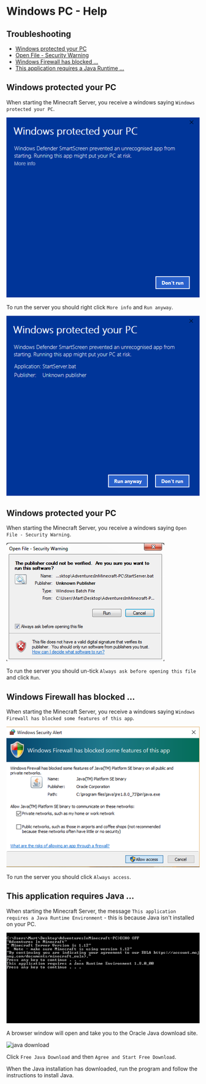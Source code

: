 # Windows PC - Help

## Troubleshooting
 * [Windows protected your PC](#windowsprotectedpc)
 * [Open File - Security Warning](#openfilesecurity)
 * [Windows Firewall has blocked ...](#windowsfirewall)
 * [This application requires a Java Runtime ...](#javaruntimeinstall)

## Windows protected your PC  <a id="windowsprotectedpc"></a>

When starting the Minecraft Server, you receive a windows saying `Windows protected your PC`.

![proteced your PC](images/windows_unrecognised_app.PNG)

To run the server you should right click `More info` and `Run anyway`.

![run anyway](images/windows_unrecognised_app_run_anyway.PNG)

## Windows protected your PC  <a id="openfilesecurity"></a>

When starting the Minecraft Server, you receive a windows saying `Open File - Security Warning`.

![open file security warning](images/windows_open_file_security_warning.PNG)

To run the server you should un-tick `Always ask before opening this file` and click `Run`.

## Windows Firewall has blocked ...  <a id="windowsfirewall"></a>

When starting the Minecraft Server, you receive a windows saying `Windows Firewall has blocked some features of this app`.

![windows firewall](images/windows_firewall_allow_access.png)

To run the server you should click `Always access`.

## This application requires Java ...  <a id="javaruntimeinstall"></a>

When starting the Minecraft Server, the message `This application requires a Java Runtime Environment` - this is because Java isn't installed on your PC.

![app requires java](images/windows_requires_java.PNG)

A browser window will open and take you to the Oracle Java download site.

![java download](images/windows_requires_java_browser)

Click `Free Java Download` and then `Agree and Start Free Download`.

When the Java installation has downloaded, run the program and follow the instructions to install Java.
